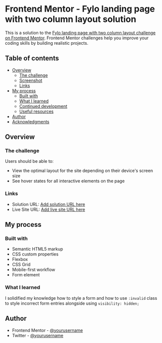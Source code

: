 # Frontend Mentor - Fylo landing page with two column layout solution

This is a solution to the [Fylo landing page with two column layout challenge on Frontend Mentor](https://www.frontendmentor.io/challenges/fylo-landing-page-with-two-column-layout-5ca5ef041e82137ec91a50f5). Frontend Mentor challenges help you improve your coding skills by building realistic projects.

## Table of contents

- [Overview](#overview)
  - [The challenge](#the-challenge)
  - [Screenshot](#screenshot)
  - [Links](#links)
- [My process](#my-process)
  - [Built with](#built-with)
  - [What I learned](#what-i-learned)
  - [Continued development](#continued-development)
  - [Useful resources](#useful-resources)
- [Author](#author)
- [Acknowledgments](#acknowledgments)

## Overview

### The challenge

Users should be able to:

- View the optimal layout for the site depending on their device's screen size
- See hover states for all interactive elements on the page

### Links

- Solution URL: [Add solution URL here](https://your-solution-url.com)
- Live Site URL: [Add live site URL here](https://repro123.github.io/Fylo-landing-page-with-2-columns/)

## My process

### Built with

- Semantic HTML5 markup
- CSS custom properties
- Flexbox
- CSS Grid
- Mobile-first workflow
- Form element

### What I learned

I solidified my knowledge how to style a form and how to use `:invalid` class to style incorrect form entries alongside using `visibility: hidden;`

## Author

- Frontend Mentor - [@yourusername](https://www.frontendmentor.io/profile/repro123)
- Twitter - [@yourusername](https://www.twitter.com/Dr_Repro)
